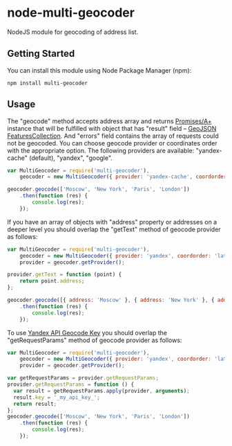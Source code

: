 node-multi-geocoder
===================
NodeJS module for geocoding of address list.

Getting Started
---------------
You can install this module using Node Package Manager (npm):

    npm install multi-geocoder

Usage
-----
The "geocode" method accepts address array and returns [Promises/A+](http://promisesaplus.com/) instance that will be fulfilled with object that has "result" field – [GeoJSON FeaturesCollection](http://geojson.org/geojson-spec.html#feature-collection-objects).
And "errors" field contains the array of requests could not be geocoded.
You can choose geocode provider or coordinates order with the appropriate option.
The following providers are available: "yandex-cache" (default), "yandex", "google".

```js
var MultiGeocoder = require('multi-geocoder'),
    geocoder = new MultiGeocoder({ provider: 'yandex-cache', coordorder: 'latlong' });

geocoder.geocode(['Moscow', 'New York', 'Paris', 'London'])
    .then(function (res) {
        console.log(res);
    });
```

If you have an array of objects with "address" property
or addresses on a deeper level
you should overlap the "getText" method of geocode provider as follows:

```js
var MultiGeocoder = require('multi-geocoder'),
    geocoder = new MultiGeocoder({ provider: 'yandex', coordorder: 'latlong' }),
    provider = geocoder.getProvider();

provider.getText = function (point) {
    return point.address;
};

geocoder.geocode([{ address: 'Moscow' }, { address: 'New York' }, { address: 'Paris' }, { address: 'London' }])
    .then(function (res) {
        console.log(res);
    });
```

To use [Yandex API Geocode Key](https://tech.yandex.ru/maps/keys/)
you should overlap the "getRequestParams" method of geocode provider as follows:

```js
var MultiGeocoder = require('multi-geocoder'),
    geocoder = new MultiGeocoder({ provider: 'yandex', coordorder: 'latlong' }),
    provider = geocoder.getProvider();

var getRequestParams = provider.getRequestParams;
provider.getRequestParams = function () {
  var result = getRequestParams.apply(provider, arguments);
  result.key = '_my_api_key_';
  return result;
};
geocoder.geocode(['Moscow', 'New York', 'Paris', 'London'])
    .then(function (res) {
        console.log(res);
    });
```
